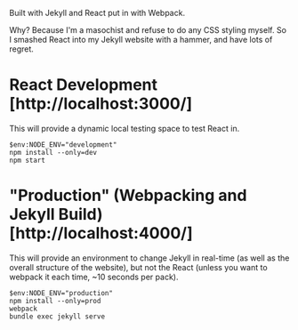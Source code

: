 Built with Jekyll and React put in with Webpack.

Why? Because I'm a masochist and refuse to do any CSS styling myself. 
So I smashed React into my Jekyll website with a hammer, and have lots of regret.

# React Development [http://localhost:3000/]
This will provide a dynamic local testing space to test React in.
```
$env:NODE_ENV="development"
npm install --only=dev
npm start
```

# "Production" (Webpacking and Jekyll Build) [http://localhost:4000/]
This will provide an environment to change Jekyll in real-time (as well as the overall structure of the website), 
but not the React (unless you want to webpack it each time, ~10 seconds per pack). 
```
$env:NODE_ENV="production"
npm install --only=prod
webpack
bundle exec jekyll serve
```

